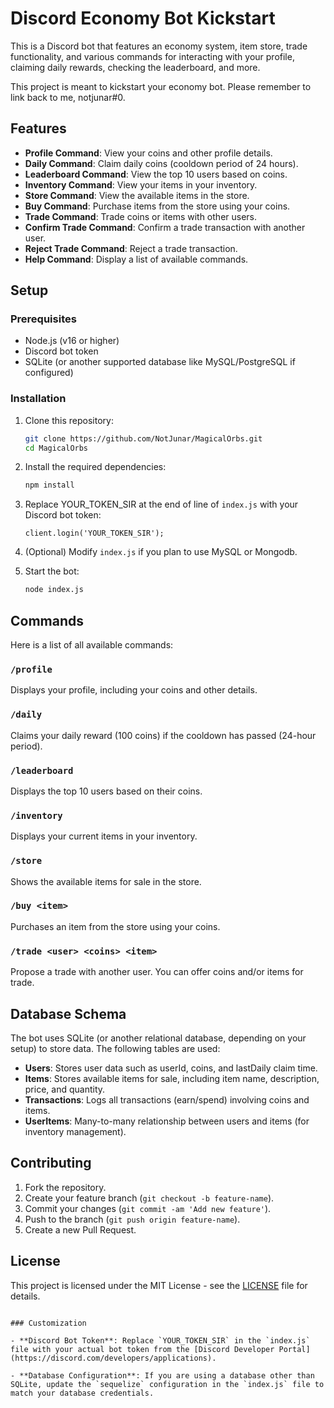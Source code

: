 
# Discord Economy Bot Kickstart

This is a Discord bot that features an economy system, item store, trade functionality, and various commands for interacting with your profile, claiming daily rewards, checking the leaderboard, and more. 

This project is meant to kickstart your economy bot.
Please remember to link back to me, notjunar#0. 

## Features

- **Profile Command**: View your coins and other profile details.
- **Daily Command**: Claim daily coins (cooldown period of 24 hours).
- **Leaderboard Command**: View the top 10 users based on coins.
- **Inventory Command**: View your items in your inventory.
- **Store Command**: View the available items in the store.
- **Buy Command**: Purchase items from the store using your coins.
- **Trade Command**: Trade coins or items with other users.
- **Confirm Trade Command**: Confirm a trade transaction with another user.
- **Reject Trade Command**: Reject a trade transaction.
- **Help Command**: Display a list of available commands.

## Setup

### Prerequisites

- Node.js (v16 or higher)
- Discord bot token
- SQLite (or another supported database like MySQL/PostgreSQL if configured)

### Installation

1. Clone this repository:

   ```bash
   git clone https://github.com/NotJunar/MagicalOrbs.git
   cd MagicalOrbs
   ```

2. Install the required dependencies:

   ```bash
   npm install
   ```

3. Replace YOUR_TOKEN_SIR at the end of line of `index.js` with your Discord bot token:

   ```
   client.login('YOUR_TOKEN_SIR');   
   ```

4. (Optional) Modify `index.js` if you plan to use MySQL or Mongodb.

5. Start the bot:

   ```bash
   node index.js
   ```

## Commands

Here is a list of all available commands:

### `/profile`

Displays your profile, including your coins and other details.

### `/daily`

Claims your daily reward (100 coins) if the cooldown has passed (24-hour period).

### `/leaderboard`

Displays the top 10 users based on their coins.

### `/inventory`

Displays your current items in your inventory.

### `/store`

Shows the available items for sale in the store.

### `/buy <item>`

Purchases an item from the store using your coins.

### `/trade <user> <coins> <item>`

Propose a trade with another user. You can offer coins and/or items for trade.



## Database Schema

The bot uses SQLite (or another relational database, depending on your setup) to store data. The following tables are used:

- **Users**: Stores user data such as userId, coins, and lastDaily claim time.
- **Items**: Stores available items for sale, including item name, description, price, and quantity.
- **Transactions**: Logs all transactions (earn/spend) involving coins and items.
- **UserItems**: Many-to-many relationship between users and items (for inventory management).

## Contributing

1. Fork the repository.
2. Create your feature branch (`git checkout -b feature-name`).
3. Commit your changes (`git commit -am 'Add new feature'`).
4. Push to the branch (`git push origin feature-name`).
5. Create a new Pull Request.

## License

This project is licensed under the MIT License - see the [LICENSE](LICENSE) file for details.

```

### Customization

- **Discord Bot Token**: Replace `YOUR_TOKEN_SIR` in the `index.js` file with your actual bot token from the [Discord Developer Portal](https://discord.com/developers/applications).
  
- **Database Configuration**: If you are using a database other than SQLite, update the `sequelize` configuration in the `index.js` file to match your database credentials.

